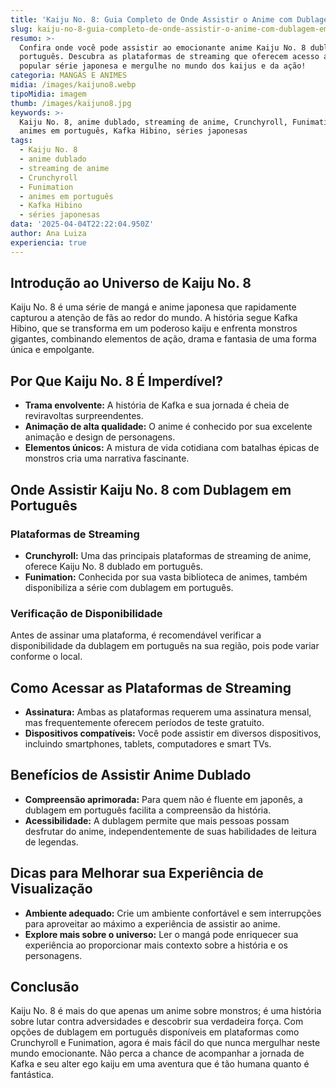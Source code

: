 ```yaml
---
title: 'Kaiju No. 8: Guia Completo de Onde Assistir o Anime com Dublagem em Português'
slug: kaiju-no-8-guia-completo-de-onde-assistir-o-anime-com-dublagem-em-portugues
resumo: >-
  Confira onde você pode assistir ao emocionante anime Kaiju No. 8 dublado em
  português. Descubra as plataformas de streaming que oferecem acesso a essa
  popular série japonesa e mergulhe no mundo dos kaijus e da ação!
categoria: MANGÁS E ANIMES
midia: /images/kaijuno8.webp
tipoMidia: imagem
thumb: /images/kaijuno8.jpg
keywords: >-
  Kaiju No. 8, anime dublado, streaming de anime, Crunchyroll, Funimation,
  animes em português, Kafka Hibino, séries japonesas
tags:
  - Kaiju No. 8
  - anime dublado
  - streaming de anime
  - Crunchyroll
  - Funimation
  - animes em português
  - Kafka Hibino
  - séries japonesas
data: '2025-04-04T22:22:04.950Z'
author: Ana Luiza
experiencia: true
---
```


## Introdução ao Universo de Kaiju No. 8
Kaiju No. 8 é uma série de mangá e anime japonesa que rapidamente capturou a atenção de fãs ao redor do mundo. A história segue Kafka Hibino, que se transforma em um poderoso kaiju e enfrenta monstros gigantes, combinando elementos de ação, drama e fantasia de uma forma única e empolgante.

## Por Que Kaiju No. 8 É Imperdível?
- **Trama envolvente:** A história de Kafka e sua jornada é cheia de reviravoltas surpreendentes.
- **Animação de alta qualidade:** O anime é conhecido por sua excelente animação e design de personagens.
- **Elementos únicos:** A mistura de vida cotidiana com batalhas épicas de monstros cria uma narrativa fascinante.

## Onde Assistir Kaiju No. 8 com Dublagem em Português
### Plataformas de Streaming
- **Crunchyroll:** Uma das principais plataformas de streaming de anime, oferece Kaiju No. 8 dublado em português.
- **Funimation:** Conhecida por sua vasta biblioteca de animes, também disponibiliza a série com dublagem em português.

### Verificação de Disponibilidade
Antes de assinar uma plataforma, é recomendável verificar a disponibilidade da dublagem em português na sua região, pois pode variar conforme o local.

## Como Acessar as Plataformas de Streaming
- **Assinatura:** Ambas as plataformas requerem uma assinatura mensal, mas frequentemente oferecem períodos de teste gratuito.
- **Dispositivos compatíveis:** Você pode assistir em diversos dispositivos, incluindo smartphones, tablets, computadores e smart TVs.

## Benefícios de Assistir Anime Dublado
- **Compreensão aprimorada:** Para quem não é fluente em japonês, a dublagem em português facilita a compreensão da história.
- **Acessibilidade:** A dublagem permite que mais pessoas possam desfrutar do anime, independentemente de suas habilidades de leitura de legendas.

## Dicas para Melhorar sua Experiência de Visualização
- **Ambiente adequado:** Crie um ambiente confortável e sem interrupções para aproveitar ao máximo a experiência de assistir ao anime.
- **Explore mais sobre o universo:** Ler o mangá pode enriquecer sua experiência ao proporcionar mais contexto sobre a história e os personagens.

## Conclusão
Kaiju No. 8 é mais do que apenas um anime sobre monstros; é uma história sobre lutar contra adversidades e descobrir sua verdadeira força. Com opções de dublagem em português disponíveis em plataformas como Crunchyroll e Funimation, agora é mais fácil do que nunca mergulhar neste mundo emocionante. Não perca a chance de acompanhar a jornada de Kafka e seu alter ego kaiju em uma aventura que é tão humana quanto é fantástica.
